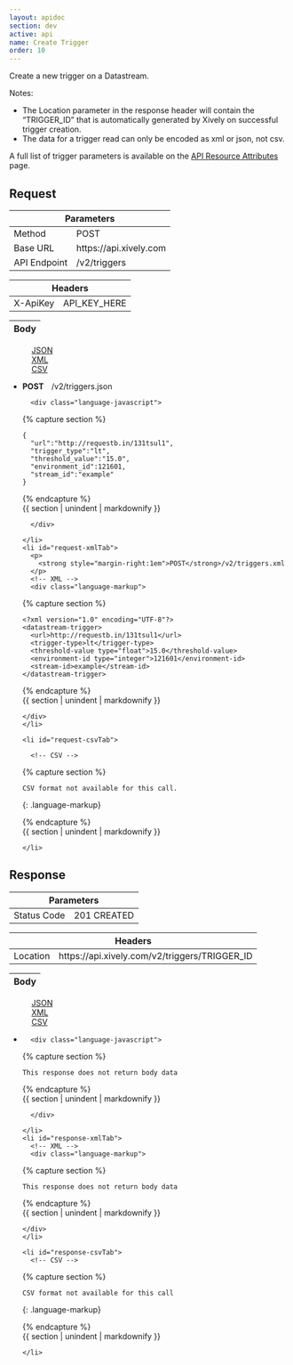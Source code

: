 ```yaml
---
layout: apidoc
section: dev
active: api
name: Create Trigger
order: 10
---
```


Create a new trigger on a Datastream.

Notes:

- The Location parameter in the response header will contain the “TRIGGER_ID” that is automatically generated by Xively on successful trigger creation. 
- The data for a trigger read can only be encoded as xml or json, not csv.


A full list of trigger parameters is available on the [API Resource Attributes](/dev/docs/api/quick_reference/api_resource_attributes/) page.
    
<h2>Request</h2>


<div class="code-examples">
  <table class="code-examples-table twelve">
    <thead>
      <tr>
        <th colspan="2">Parameters</th>
      </tr>
    </thead>
    <tbody>
      <tr>
        <td>Method</td>
        <td>POST</td>
      </tr>
      <tr>
        <td>Base URL</td>
        <td>https://api.xively.com</td>
      </tr>
      <tr>
        <td>API Endpoint</td>
        <td>/v2/triggers</td>
      </tr>
    </tbody>
  </table> 

  <table class="code-examples-table twelve">  
    <thead>
      <tr>
        <th colspan="2">Headers</th>
      </tr>
    </thead>
    <tbody>
      <tr>
        <td>X-ApiKey</td>
        <td>API_KEY_HERE</td>
      </tr>
    </tbody>
  </table>
  
  <table class="code-examples-table twelve">
    <thead>
      <tr>
        <th colspan="2">Body</th>
      </tr>
    </thead>
  </table>  

  <!-- 
    REQUEST EXAMPLE
    notice the "response" id is replaced with "request" in the request table, this is important to maintain for styling
  -->
  <dl class="apidoc-tabs tabs">
    <dd class="active"><a href="#request-json">JSON</a></dd>
    <dd><a href="#request-xml">XML</a></dd>
    <dd><a href="#request-csv">CSV</a></dd>
  </dl>
  <ul class="apidoc-tabs-content tabs-content">
    <li class="active" id="request-jsonTab">
      <p>
        <strong style="margin-right:1em">POST</strong>/v2/triggers.json
      </p>
      <!-- JSON -->

      <div class="language-javascript">

{% capture section %}

~~~
{
  "url":"http://requestb.in/131tsul1",
  "trigger_type":"lt",
  "threshold_value":"15.0",
  "environment_id":121601,
  "stream_id":"example"
}
~~~

{% endcapture %}  
{{ section | unindent | markdownify }} 

      </div>

    </li>
    <li id="request-xmlTab">
      <p>
        <strong style="margin-right:1em">POST</strong>/v2/triggers.xml
      </p>  
      <!-- XML -->
      <div class="language-markup">

{% capture section %}

~~~  
<?xml version="1.0" encoding="UTF-8"?>
<datastream-trigger>
  <url>http://requestb.in/131tsul1</url>
  <trigger-type>lt</trigger-type>
  <threshold-value type="float">15.0</threshold-value>
  <environment-id type="integer">121601</environment-id>
  <stream-id>example</stream-id>
</datastream-trigger>
~~~

{% endcapture %}  
{{ section | unindent | markdownify }} 

    </div>
    </li>

    <li id="request-csvTab">

      <!-- CSV -->

{% capture section %}

~~~  
CSV format not available for this call.
~~~
{: .language-markup}

{% endcapture %}  
{{ section | unindent | markdownify }} 

    </li>
  </ul>
</div>

 

 

<h2>Response</h2>

<div class="code-examples">
  <table class="code-examples-table twelve">
    <thead>
      <tr>
        <th colspan="2">Parameters</th>
      </tr>
    </thead>
    <tbody>
      <tr>
        <td>Status Code</td>
        <td>201 CREATED</td>
    </tbody>
  </table> 

  <table class="code-examples-table twelve">  
    <thead>
      <tr>
        <th colspan="2">Headers</th>
      </tr>
    </thead>
    <tbody>
      <tr>
        <td>Location</td>
        <td>https://api.xively.com/v2/triggers/TRIGGER_ID</td>
      </tr>
    </tbody>
  </table>
  
  <table class="code-examples-table twelve">
    <thead>
      <tr>
        <th colspan="2">Body</th>
      </tr>
    </thead>
  </table>  

  <!-- 
    RESPONSE EXAMPLE
    notice the "request" id is replaced with "response" in the response table, this is important to maintain for styling
  -->
  <dl class="apidoc-tabs tabs">
    <dd class="active"><a href="#response-json">JSON</a></dd>
    <dd><a href="#response-xml">XML</a></dd>
    <dd><a href="#response-csv">CSV</a></dd>
  </dl>
  <ul class="apidoc-tabs-content tabs-content">
    <li class="active" id="response-jsonTab">
      <!-- JSON -->

      <div class="language-javascript">

{% capture section %}

~~~
This response does not return body data
~~~

{% endcapture %}  
{{ section | unindent | markdownify }} 

      </div>

    </li>
    <li id="response-xmlTab">
      <!-- XML -->
      <div class="language-markup">

{% capture section %}

~~~  
This response does not return body data
~~~

{% endcapture %}  
{{ section | unindent | markdownify }} 

    </div>
    </li>

    <li id="response-csvTab">
      <!-- CSV -->

{% capture section %}

~~~  
CSV format not available for this call
~~~
{: .language-markup}

{% endcapture %}  
{{ section | unindent | markdownify }} 

    </li>
  </ul>
</div>
